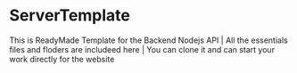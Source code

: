 # ServerTemplate
This is ReadyMade Template for the Backend Nodejs API | 
All the essentials files and floders are includeed here |
You can clone it and can start your work directly for the website
